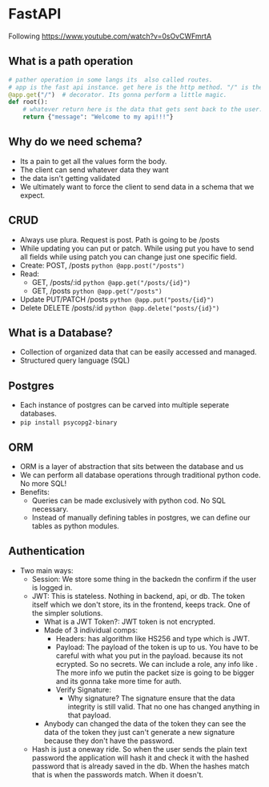 # FastAPI

Following https://www.youtube.com/watch?v=0sOvCWFmrtA

## What is a path operation

```python
# pather operation in some langs its  also called routes.
# app is the fast api instance. get here is the http method. "/" is the path
@app.get("/")  # decorator. Its gonna perform a little magic. 
def root():
    # whatever return here is the data that gets sent back to the user.
    return {"message": "Welcome to my api!!!"}
```

## Why do we need schema?

- Its a pain to get all the values form the body.
- The client can send whatever data they want
- the data isn't getting validated
- We ultimately want to force the client to send data in a schema that we expect. 

## CRUD

- Always use plura. Request is post. Path is going to be /posts
- While updating you can put or patch. While using put you have to send all fields while using patch you can change just one specific field.
- Create: POST, /posts ```python @app.post("/posts")```
- Read: 
  - GET, /posts/:id ```python @app.get("/posts/{id}")```
  - GET, /posts  ```python @app.get("/posts")```
- Update  PUT/PATCH /posts ```python @app.put("posts/{id}")```
- Delete   DELETE /posts/:id ```python @app.delete("posts/{id}")```

## What is a Database?

- Collection of organized data that can be easily accessed and managed.
- Structured query language (SQL)  

## Postgres

- Each instance of postgres can be carved into multiple seperate databases.
- `pip install psycopg2-binary`

## ORM

- ORM is a layer of abstraction that sits between the database and us 
- We can perform all database operations through traditional python code. No more SQL!
- Benefits:
  - Queries can be made exclusively with python cod. No SQL necessary.
  - Instead of manually defining tables in postgres, we can define our tables as python modules.

## Authentication

- Two main ways:
  - Session: We store some thing in the backedn the confirm if the user is logged in.
  - JWT: This is stateless. Nothing in backend, api, or db. The token itself which we don't store, its in the frontend, keeps track. One of the simpler solutions.
    - What is a JWT Token?: JWT token is not encrypted.
    - Made of 3 individual comps:
      - Headers: has algorithm like HS256 and type which is JWT.
      - Payload: The payload of the token is up to us. You have to be careful with what you put in the payload. because its not ecrypted. So no secrets. We can include a role, any info like . The more info we putin the packet size is going to be bigger and its gonna take more time for auth.
      - Verify Signature:
        - Why signature? The signature ensure that the data integrity is still valid. That no one has changed anything in that payload.
    - Anybody can changed the data of the token they can see the data of the token they just can't generate a new signature because they don't have the password.
  - Hash is just a oneway ride. So when the user sends the plain text password the application will hash it and check it with the hashed password that is already saved in the db. When the hashes match that is when the passwords match. When it doesn't.